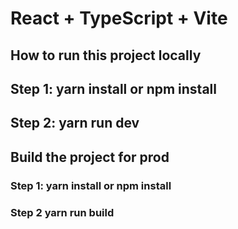 # React + TypeScript + Vite

## How to run this project locally

## Step 1: yarn install or npm install

## Step 2: yarn run dev

## Build the project for prod

### Step 1: yarn install or npm install

### Step 2 yarn run build

